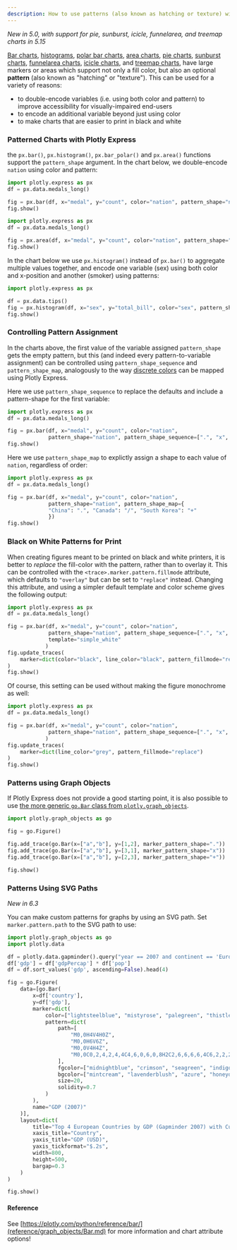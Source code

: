 ```yaml
---
description: How to use patterns (also known as hatching or texture) with bar charts.
---
```

*New in 5.0, with support for pie, sunburst, icicle, funnelarea, and treemap charts in 5.15*

[Bar charts](bar-charts.md), [histograms](histograms.md), [polar bar charts](wind-rose-charts.md), [area charts](filled-area-plots.md), [pie charts](pie-charts.md), [sunburst charts](sunburst-charts.md), [funnelarea charts](funnel-charts.md), [icicle charts](icicle-charts.md), and [treemap charts](treemaps.md), have large markers or areas which support not only a fill color, but also an optional **pattern** (also known as "hatching" or "texture"). This can be used for a variety of reasons:

* to double-encode variables (i.e. using both color and pattern) to improve accessibility for visually-impaired end-users
* to encode an additional variable beyond just using color
* to make charts that are easier to print in black and white


### Patterned Charts with Plotly Express

the `px.bar()`, `px.histogram()`, `px.bar_polar()` and `px.area()` functions support the `pattern_shape` argument. In the chart below, we double-encode `nation` using color and pattern:

```python
import plotly.express as px
df = px.data.medals_long()

fig = px.bar(df, x="medal", y="count", color="nation", pattern_shape="nation")
fig.show()
```

```python
import plotly.express as px
df = px.data.medals_long()

fig = px.area(df, x="medal", y="count", color="nation", pattern_shape="nation")
fig.show()
```

In the chart below we use `px.histogram()` instead of `px.bar()` to aggregate multiple values together, and encode one variable (sex) using both color and x-position and another (smoker) using patterns:

```python
import plotly.express as px

df = px.data.tips()
fig = px.histogram(df, x="sex", y="total_bill", color="sex", pattern_shape="smoker")
fig.show()
```

### Controlling Pattern Assignment

In the charts above, the first value of the variable assigned `pattern_shape` gets the empty pattern, but this (and indeed every pattern-to-variable assignment) can be controlled using `pattern_shape_sequence` and `pattern_shape_map`, analogously to the way [discrete colors](discrete-color.md) can be mapped using Plotly Express.

Here we use `pattern_shape_sequence` to replace the defaults and include a pattern-shape for the first variable:

```python
import plotly.express as px
df = px.data.medals_long()

fig = px.bar(df, x="medal", y="count", color="nation",
             pattern_shape="nation", pattern_shape_sequence=[".", "x", "+"])
fig.show()
```

Here we use `pattern_shape_map` to explictly assign a shape to each value of `nation`, regardless of order:

```python
import plotly.express as px
df = px.data.medals_long()

fig = px.bar(df, x="medal", y="count", color="nation",
             pattern_shape="nation", pattern_shape_map={
             "China": ".", "Canada": "/", "South Korea": "+"
             })
fig.show()
```

### Black on White Patterns for Print

When creating figures meant to be printed on black and white printers, it is better to *replace* the fill-color with the pattern, rather than to overlay it. This can be controlled with the `<trace>.marker.pattern.fillmode` attribute, which defaults to `"overlay"` but can be set to `"replace"` instead. Changing this attribute, and using a simpler default template and color scheme gives the following output:

```python
import plotly.express as px
df = px.data.medals_long()

fig = px.bar(df, x="medal", y="count", color="nation",
             pattern_shape="nation", pattern_shape_sequence=[".", "x", "+"],
             template="simple_white"
            )
fig.update_traces(
    marker=dict(color="black", line_color="black", pattern_fillmode="replace")
)
fig.show()
```

Of course, this setting can be used without making the figure monochrome as well:

```python
import plotly.express as px
df = px.data.medals_long()

fig = px.bar(df, x="medal", y="count", color="nation",
             pattern_shape="nation", pattern_shape_sequence=[".", "x", "+"],
            )
fig.update_traces(
    marker=dict(line_color="grey", pattern_fillmode="replace")
)
fig.show()
```

### Patterns using Graph Objects

If Plotly Express does not provide a good starting point, it is also possible to use [the more generic `go.Bar` class from `plotly.graph_objects`](graph-objects.md).

```python
import plotly.graph_objects as go

fig = go.Figure()

fig.add_trace(go.Bar(x=["a","b"], y=[1,2], marker_pattern_shape="."))
fig.add_trace(go.Bar(x=["a","b"], y=[3,1], marker_pattern_shape="x"))
fig.add_trace(go.Bar(x=["a","b"], y=[2,3], marker_pattern_shape="+"))

fig.show()
```

### Patterns Using SVG Paths

*New in 6.3*

You can make custom patterns for graphs by using an SVG path. Set `marker.pattern.path` to the SVG path to use:

```python
import plotly.graph_objects as go
import plotly.data

df = plotly.data.gapminder().query("year == 2007 and continent == 'Europe'").copy()
df['gdp'] = df['gdpPercap'] * df['pop']
df = df.sort_values('gdp', ascending=False).head(4)

fig = go.Figure(
    data=[go.Bar(
        x=df['country'],
        y=df['gdp'],
        marker=dict(
            color=["lightsteelblue", "mistyrose", "palegreen", "thistle"],
            pattern=dict(
                path=[
                    "M0,0H4V4H0Z",
                    "M0,0H6V6Z",
                    "M0,0V4H4Z",
                    "M0,0C0,2,4,2,4,4C4,6,0,6,0,8H2C2,6,6,6,6,4C6,2,2,2,2,0Z"
                ],
                fgcolor=["midnightblue", "crimson", "seagreen", "indigo"],
                bgcolor=["mintcream", "lavenderblush", "azure", "honeydew"],
                size=20,
                solidity=0.7
            )
        ),
        name="GDP (2007)"
    )],
    layout=dict(
        title="Top 4 European Countries by GDP (Gapminder 2007) with Custom SVG Path Patterns",
        xaxis_title="Country",
        yaxis_title="GDP (USD)",
        yaxis_tickformat="$.2s",
        width=800,
        height=500,
        bargap=0.3
    )
)

fig.show()
```

#### Reference

See [https://plotly.com/python/reference/bar/](reference/graph_objects/Bar.md) for more information and chart attribute options!

